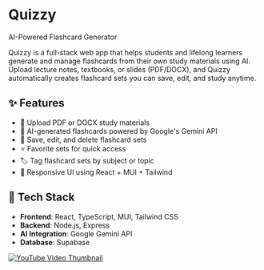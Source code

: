 # Quizzy 
AI-Powered Flashcard Generator  

Quizzy is a full-stack web app that helps students and lifelong learners generate and manage flashcards from their own study materials using AI. Upload lecture notes, textbooks, or slides (PDF/DOCX), and Quizzy automatically creates flashcard sets you can save, edit, and study anytime.

## ✨ Features

- 📄 Upload PDF or DOCX study materials
- 🤖 AI-generated flashcards powered by Google's Gemini API
- 💾 Save, edit, and delete flashcard sets
- ⭐ Favorite sets for quick access
- 🏷️ Tag flashcard sets by subject or topic
- 📱 Responsive UI using React + MUI + Tailwind

## 🚀 Tech Stack

- **Frontend**: React, TypeScript, MUI, Tailwind CSS  
- **Backend**: Node.js, Express  
- **AI Integration**: Google Gemini API  
- **Database**: Supabase 

[![YouTube Video Thumbnail](https://img.youtube.com/vi/QtOUiJoZgRM/0.jpg)](https://youtu.be/QtOUiJoZgRM)
